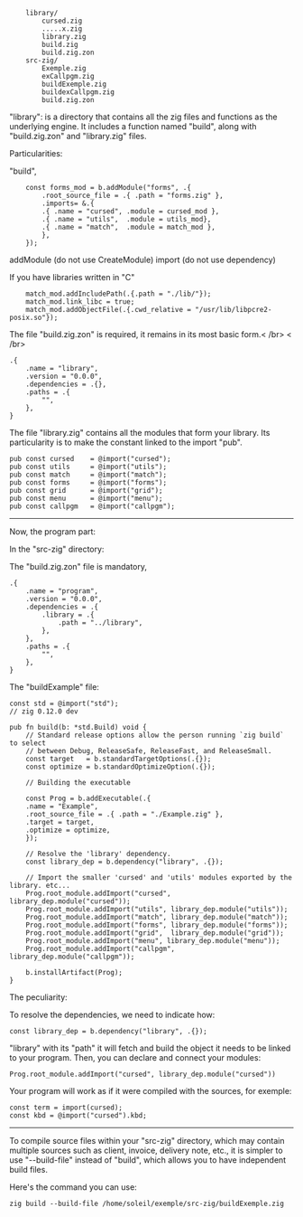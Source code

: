 
        library/
            cursed.zig
            .....x.zig
            library.zig
            build.zig
            build.zig.zon
        src-zig/
            Exemple.zig
            exCallpgm.zig
            buildExemple.zig
            buildexCallpgm.zig
            build.zig.zon



"library": is a directory that contains all the zig files and functions as the underlying engine. It includes a function named "build", along with "build.zig.zon" and "library.zig" files.


Particularities:

"build",



```
	const forms_mod = b.addModule("forms", .{
		.root_source_file = .{ .path = "forms.zig" },
		.imports= &.{
		.{ .name = "cursed", .module = cursed_mod },
		.{ .name = "utils",  .module = utils_mod},
		.{ .name = "match",  .module = match_mod },
		},
	});
```


addModule (do not use CreateModule)
import (do not use dependency)


If you have libraries written in "C"


```
	match_mod.addIncludePath(.{.path = "./lib/"});
	match_mod.link_libc = true;
	match_mod.addObjectFile(.{.cwd_relative = "/usr/lib/libpcre2-posix.so"});
```

The file "build.zig.zon" is required, it remains in its most basic form.< /br>
< /br>
```
.{
	.name = "library",
	.version = "0.0.0",
	.dependencies = .{},
	.paths = .{
		"",
	},
}
```

The file "library.zig" contains all the modules that form your library. Its particularity is to make the constant linked to the import "pub".


```
pub const cursed    = @import("cursed");
pub const utils     = @import("utils");
pub const match     = @import("match");
pub const forms     = @import("forms");
pub const grid      = @import("grid");
pub const menu      = @import("menu");
pub const callpgm   = @import("callpgm");
```

_________________________________________________________

Now, the program part:


In the "src-zig" directory:

The "build.zig.zon" file is mandatory,


```
.{
	.name = "program",
	.version = "0.0.0",
	.dependencies = .{
		.library = .{
			.path = "../library",
		},
	},
	.paths = .{
		"",
	},
}
```


The "buildExample" file:

```
const std = @import("std");
// zig 0.12.0 dev

pub fn build(b: *std.Build) void {
	// Standard release options allow the person running `zig build` to select
	// between Debug, ReleaseSafe, ReleaseFast, and ReleaseSmall.
	const target   = b.standardTargetOptions(.{});
	const optimize = b.standardOptimizeOption(.{});

	// Building the executable

	const Prog = b.addExecutable(.{
	.name = "Example",
	.root_source_file = .{ .path = "./Example.zig" },
	.target = target,
	.optimize = optimize,
	});

	// Resolve the 'library' dependency.
	const library_dep = b.dependency("library", .{});

	// Import the smaller 'cursed' and 'utils' modules exported by the library. etc...
	Prog.root_module.addImport("cursed", library_dep.module("cursed"));
	Prog.root_module.addImport("utils", library_dep.module("utils"));
	Prog.root_module.addImport("match", library_dep.module("match"));
	Prog.root_module.addImport("forms", library_dep.module("forms"));
	Prog.root_module.addImport("grid",  library_dep.module("grid"));
	Prog.root_module.addImport("menu", library_dep.module("menu"));
	Prog.root_module.addImport("callpgm", library_dep.module("callpgm"));

	b.installArtifact(Prog);
}
```

The peculiarity:

To resolve the dependencies, we need to indicate how:


```
const library_dep = b.dependency("library", .{});
```

"library" with its "path" it will fetch and build the object it needs to be linked to your program.
Then, you can declare and connect your modules:



```
Prog.root_module.addImport("cursed", library_dep.module("cursed"))
```

Your program will work as if it were compiled with the sources, for exemple:


```
const term = import(cursed);
const kbd = @import("cursed").kbd;
```

_____________________________________________________________

To compile source files within your "src-zig" directory, which may contain multiple sources such as client, invoice, delivery note, etc., it is simpler to use "--build-file" instead of "build", which allows you to have independent build files.

Here's the command you can use:

```
zig build --build-file /home/soleil/exemple/src-zig/buildExemple.zig

```

